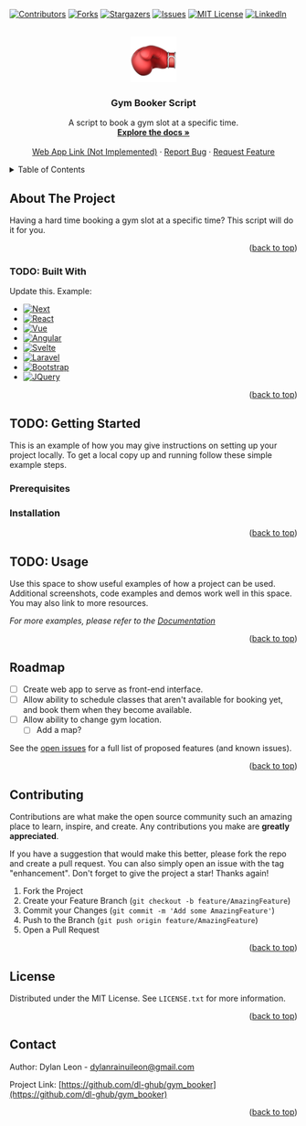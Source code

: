 <!-- Improved compatibility of back to top link: See: https://github.com/othneildrew/Best-README-Template/pull/73 -->
<a name="readme-top"></a>
<!--
*** Thanks for checking out the Best-README-Template. If you have a suggestion
*** that would make this better, please fork the repo and create a pull request
*** or simply open an issue with the tag "enhancement".
*** Don't forget to give the project a star!
*** Thanks again! Now go create something AMAZING! :D
-->



<!-- PROJECT SHIELDS -->
<!--
*** I'm using markdown "reference style" links for readability.
*** Reference links are enclosed in brackets [ ] instead of parentheses ( ).
*** See the bottom of this document for the declaration of the reference variables
*** for contributors-url, forks-url, etc. This is an optional, concise syntax you may use.
*** https://www.markdownguide.org/basic-syntax/#reference-style-links
-->
[![Contributors][contributors-shield]][contributors-url]
[![Forks][forks-shield]][forks-url]
[![Stargazers][stars-shield]][stars-url]
[![Issues][issues-shield]][issues-url]
[![MIT License][license-shield]][license-url]
[![LinkedIn][linkedin-shield]][linkedin-url]



<!-- PROJECT LOGO -->
<br />
<div align="center">
  <a href="https://github.com/dl-ghub/gym_booker">
    <img src="images/boxing_glove.png" alt="Logo" width="80" height="80">
  </a>

<h3 align="center">Gym Booker Script</h3>

  <p align="center">
    A script to book a gym slot at a specific time. 
    <br />
    <a href="https://github.com/dl-ghub/gym_booker"><strong>Explore the docs »</strong></a>
    <br />
    <br />
    <a href="https://github.com/dl-ghub/gym_booker">Web App Link (Not Implemented)</a>
    ·
    <a href="https://github.com/dl-ghub/gym_booker/issues">Report Bug</a>
    ·
    <a href="https://github.com/dl-ghub/gym_booker/issues">Request Feature</a>
  </p>
</div>



<!-- TABLE OF CONTENTS -->
<details>
  <summary>Table of Contents</summary>
  <ol>
    <li>
      <a href="#about-the-project">About The Project</a>
      <ul>
        <li><a href="#built-with">Built With</a></li>
      </ul>
    </li>
    <li>
      <a href="#getting-started">Getting Started</a>
      <ul>
        <li><a href="#prerequisites">Prerequisites</a></li>
        <li><a href="#installation">Installation</a></li>
      </ul>
    </li>
    <li><a href="#usage">Usage</a></li>
    <li><a href="#roadmap">Roadmap</a></li>
    <li><a href="#contributing">Contributing</a></li>
    <li><a href="#license">License</a></li>
    <li><a href="#contact">Contact</a></li>
    <li><a href="#acknowledgments">Acknowledgments</a></li>
  </ol>
</details>



<!-- ABOUT THE PROJECT -->
## About The Project

<!-- [![Product Name Screen Shot][product-screenshot]](https://example.com) -->

Having a hard time booking a gym slot at a specific time? This script will do it for you.

<p align="right">(<a href="#readme-top">back to top</a>)</p>



### TODO: Built With

Update this. Example:

* [![Next][Next.js]][Next-url]
* [![React][React.js]][React-url]
* [![Vue][Vue.js]][Vue-url]
* [![Angular][Angular.io]][Angular-url]
* [![Svelte][Svelte.dev]][Svelte-url]
* [![Laravel][Laravel.com]][Laravel-url]
* [![Bootstrap][Bootstrap.com]][Bootstrap-url]
* [![JQuery][JQuery.com]][JQuery-url]

<p align="right">(<a href="#readme-top">back to top</a>)</p>



<!-- GETTING STARTED -->
## TODO: Getting Started

This is an example of how you may give instructions on setting up your project locally.
To get a local copy up and running follow these simple example steps.

### Prerequisites


### Installation

<p align="right">(<a href="#readme-top">back to top</a>)</p>



<!-- USAGE EXAMPLES -->
## TODO: Usage

Use this space to show useful examples of how a project can be used. Additional screenshots, code examples and demos work well in this space. You may also link to more resources.

_For more examples, please refer to the [Documentation](https://example.com)_

<p align="right">(<a href="#readme-top">back to top</a>)</p>



<!-- ROADMAP -->
## Roadmap

- [ ] Create web app to serve as front-end interface.
- [ ] Allow ability to schedule classes that aren't available for booking yet, and book them when they become available.
- [ ] Allow ability to change gym location.
    - [ ] Add a map?

See the [open issues](https://github.com/dl-ghub/gym_booker/issues) for a full list of proposed features (and known issues).

<p align="right">(<a href="#readme-top">back to top</a>)</p>



<!-- CONTRIBUTING -->
## Contributing

Contributions are what make the open source community such an amazing place to learn, inspire, and create. Any contributions you make are **greatly appreciated**.

If you have a suggestion that would make this better, please fork the repo and create a pull request. You can also simply open an issue with the tag "enhancement".
Don't forget to give the project a star! Thanks again!

1. Fork the Project
2. Create your Feature Branch (`git checkout -b feature/AmazingFeature`)
3. Commit your Changes (`git commit -m 'Add some AmazingFeature'`)
4. Push to the Branch (`git push origin feature/AmazingFeature`)
5. Open a Pull Request

<p align="right">(<a href="#readme-top">back to top</a>)</p>



<!-- LICENSE -->
## License

Distributed under the MIT License. See `LICENSE.txt` for more information.

<p align="right">(<a href="#readme-top">back to top</a>)</p>



<!-- CONTACT -->
## Contact

Author: Dylan Leon - dylanrainuileon@gmail.com

Project Link: [https://github.com/dl-ghub/gym_booker](https://github.com/dl-ghub/gym_booker)

<p align="right">(<a href="#readme-top">back to top</a>)</p>

<!-- MARKDOWN LINKS & IMAGES -->
<!-- https://www.markdownguide.org/basic-syntax/#reference-style-links -->
[contributors-shield]: https://img.shields.io/github/contributors/dl-ghub/gym_booker.svg?style=for-the-badge
[contributors-url]: https://github.com/dl-ghub/gym_booker/graphs/contributors
[forks-shield]: https://img.shields.io/github/forks/dl-ghub/gym_booker.svg?style=for-the-badge
[forks-url]: https://github.com/dl-ghub/gym_booker/network/members
[stars-shield]: https://img.shields.io/github/stars/dl-ghub/gym_booker.svg?style=for-the-badge
[stars-url]: https://github.com/dl-ghub/gym_booker/stargazers
[issues-shield]: https://img.shields.io/github/issues/dl-ghub/gym_booker.svg?style=for-the-badge
[issues-url]: https://github.com/dl-ghub/gym_booker/issues
[license-shield]: https://img.shields.io/badge/License-MIT-yellow.svg?style=for-the-badge
[license-url]: https://github.com/dl-ghub/gym_booker/blob/master/LICENSE.txt
[linkedin-shield]: https://img.shields.io/badge/-LinkedIn-black.svg?style=for-the-badge&logo=linkedin&colorB=555
[linkedin-url]: https://linkedin.com/in/dylanrleon
[product-screenshot]: images/screenshot.png
[Next.js]: https://img.shields.io/badge/next.js-000000?style=for-the-badge&logo=nextdotjs&logoColor=white
[Next-url]: https://nextjs.org/
[React.js]: https://img.shields.io/badge/React-20232A?style=for-the-badge&logo=react&logoColor=61DAFB
[React-url]: https://reactjs.org/
[Vue.js]: https://img.shields.io/badge/Vue.js-35495E?style=for-the-badge&logo=vuedotjs&logoColor=4FC08D
[Vue-url]: https://vuejs.org/
[Angular.io]: https://img.shields.io/badge/Angular-DD0031?style=for-the-badge&logo=angular&logoColor=white
[Angular-url]: https://angular.io/
[Svelte.dev]: https://img.shields.io/badge/Svelte-4A4A55?style=for-the-badge&logo=svelte&logoColor=FF3E00
[Svelte-url]: https://svelte.dev/
[Laravel.com]: https://img.shields.io/badge/Laravel-FF2D20?style=for-the-badge&logo=laravel&logoColor=white
[Laravel-url]: https://laravel.com
[Bootstrap.com]: https://img.shields.io/badge/Bootstrap-563D7C?style=for-the-badge&logo=bootstrap&logoColor=white
[Bootstrap-url]: https://getbootstrap.com
[JQuery.com]: https://img.shields.io/badge/jQuery-0769AD?style=for-the-badge&logo=jquery&logoColor=white
[JQuery-url]: https://jquery.com 
